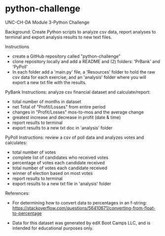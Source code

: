 # python-challenge
UNC-CH-DA Module 3-Python Challenge

Background: Create Python scripts to analyze csv data, report analyses to terminal and export analysis results to new text files.

Instructions
*   create a GitHub repository called "python-challenge"
*   clone repository locally and add a README and (2) folders: 'PrBank' and 'PyPoll'
* In each folder add a 'main.py' file, a 'Resources' folder to hold the raw csv data for each exercise, and an 'analysis' folder where you will export a new txt file with the results.

PyBank Instructions: analyze csv financial dataset and calculate/report:
*   total number of months in dataset
*   net Total of "Profit/Losses" from entire period
*   changes in "Profit/Losses" mos-to-mos and the average change
*   greatest increase and decrease in profit (date & time)
*   report results to terminal
*   export results to a new txt doc in 'analysis' folder

PyPoll Instructions: review a csv of poll data and analyzes votes and calculates:
*   total number of votes
*   complete list of candidates who received votes
*   percentage of votes each candidate received
*   total number of votes each candidate received
*   winner of election based on most votes
*   report results to terminal
*   export results to a new txt file in 'analysis' folder

References:
* For determining how to convert data to percentages in an f-string: https://stackoverflow.com/questions/56410671/converting-from-float-to-percentage


* Data for this dataset was generated by edX Boot Camps LLC, and is intended for educational purposes only.
